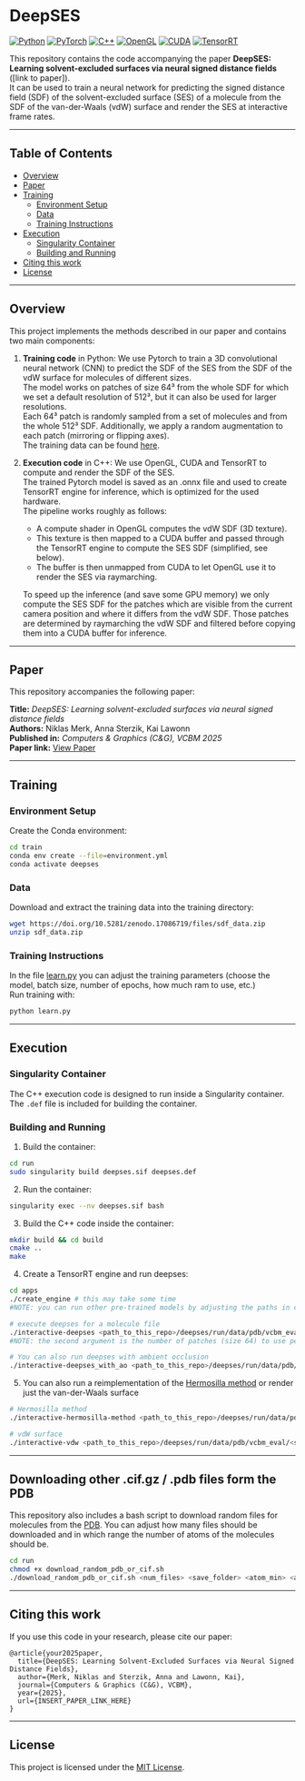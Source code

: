 # DeepSES

[![Python](https://img.shields.io/badge/Python-blue.svg)](https://www.python.org/)
[![PyTorch](https://img.shields.io/badge/PyTorch-orange.svg)](https://pytorch.org/)
[![C++](https://img.shields.io/badge/C%2B%2B-blue.svg)](https://isocpp.org/)
[![OpenGL](https://img.shields.io/badge/OpenGL-lightgrey.svg)](https://www.opengl.org/)
[![CUDA](https://img.shields.io/badge/CUDA-red.svg)](https://developer.nvidia.com/cuda-zone)
[![TensorRT](https://img.shields.io/badge/TensorRT-red.svg)](https://developer.nvidia.com/tensorrt)

This repository contains the code accompanying the paper **DeepSES: Learning solvent-excluded surfaces via neural signed distance fields** ([link to paper]).   
It can be used to train a neural network for predicting the signed distance field (SDF) of the solvent-excluded surface (SES) of a molecule from the SDF of the van-der-Waals (vdW) surface and render the SES at interactive frame rates.

---

## Table of Contents

- [Overview](#overview)  
- [Paper](#paper)  
- [Training](#training)  
  - [Environment Setup](#environment-setup)  
  - [Data](#data)  
  - [Training Instructions](#training-instructions)  
- [Execution](#execution)  
  - [Singularity Container](#singularity-container)  
  - [Building and Running](#building-and-running)   
- [Citing this work](#citing-this-work)  
- [License](#license)  

---

## Overview

This project implements the methods described in our paper and contains two main components:  

1. **Training code** in Python: We use Pytorch to train a 3D convolutional neural network (CNN) to predict the SDF of the SES from the SDF of the vdW surface for molecules of different sizes.     
The model works on patches of size 64³ from the whole SDF for which we set a default resolution of 512³, but it can also be used for larger resolutions.    
Each 64³ patch is randomly sampled from a set of molecules and from the whole 512³ SDF. Additionally, we apply a random augmentation to each patch (mirroring or flipping axes).    
The training data can be found [here](https://doi.org/10.5281/zenodo.17086718).

2. **Execution code** in C++: We use OpenGL, CUDA and TensorRT to compute and render the SDF of the SES.    
The trained Pytorch model is saved as an .onnx file and used to create TensorRT engine for inference, which is optimized for the used hardware.     
The pipeline works roughly as follows:  
    - A compute shader in OpenGL computes the vdW SDF (3D texture). 
    - This texture is then mapped to a CUDA buffer and passed through the TensorRT engine to compute the SES SDF (simplified, see below).
    - The buffer is then unmapped from CUDA to let OpenGL use it to render the SES via raymarching.  

    To speed up the inference (and save some GPU memory) we only compute the SES SDF for the patches which are visible from the current camera position and where it differs from the vdW SDF. Those patches are determined by raymarching the vdW SDF and filtered before copying them into a CUDA buffer for inference.

---

## Paper

This repository accompanies the following paper:

**Title:** *DeepSES: Learning solvent-excluded surfaces via neural signed distance fields*  
**Authors:** Niklas Merk, Anna Sterzik, Kai Lawonn  
**Published in:** *Computers & Graphics (C&G), VCBM 2025*  
**Paper link:** [View Paper](INSERT_PAPER_LINK_HERE)

---

## Training

### Environment Setup

Create the Conda environment:

```bash
cd train
conda env create --file=environment.yml
conda activate deepses
````

### Data

Download and extract the training data into the training directory:

```bash
wget https://doi.org/10.5281/zenodo.17086719/files/sdf_data.zip
unzip sdf_data.zip
```

### Training Instructions

In the file [learn.py](train/learn.py) you can adjust the training parameters (choose the model, batch size, number of epochs, how much ram to use, etc.)     
Run training with:

```bash
python learn.py
```

---

## Execution

### Singularity Container

The C++ execution code is designed to run inside a Singularity container. The `.def` file is included for building the container.

### Building and Running

1. Build the container:

```bash
cd run
sudo singularity build deepses.sif deepses.def
```

2. Run the container:

```bash
singularity exec --nv deepses.sif bash
```

3. Build the C++ code inside the container:

```bash
mkdir build && cd build
cmake ..
make
```
4. Create a TensorRT engine and run deepses:
```bash
cd apps
./create_engine # this may take some time
#NOTE: you can run other pre-trained models by adjusting the paths in create_engine.cc and interactive-deepses.cc

# execute deepses for a molecule file
./interactive-deepses <path_to_this_repo>/deepses/run/data/pdb/vcbm_eval/<some_molecule_file>.cif.gz 8
#NOTE: the second argument is the number of patches (size 64) to use per dimension, this means 8 patches will result in a texture of size (8 * 64 = 512)³.

# You can also run deepses with ambient occlusion
./interactive-deepses_with_ao <path_to_this_repo>/deepses/run/data/pdb/vcbm_eval/<some_molecule_file>.cif.gz 8
```

5. You can also run a reimplementation of the [Hermosilla method](https://doi.org/10.1007/s00371-017-1397-2) or render just the van-der-Waals surface
```bash
# Hermosilla method
./interactive-hermosilla-method <path_to_this_repo>/deepses/run/data/pdb/vcbm_eval/<some_molecule_file>.cif.gz 8

# vdW surface
./interactive-vdw <path_to_this_repo>/deepses/run/data/pdb/vcbm_eval/<some_molecule_file>.cif.gz 8
```

---

## Downloading other .cif.gz / .pdb files form the PDB

This repository also includes a bash script to download random files for molecules from the [PDB](https://www.rcsb.org/). You can adjust how many files should be downloaded and in which range the number of atoms of the molecules should be.

```bash
cd run
chmod +x download_random_pdb_or_cif.sh
./download_random_pdb_or_cif.sh <num_files> <save_folder> <atom_min> <atom_max>
```

---

## Citing this work

If you use this code in your research, please cite our paper:

```
@article{your2025paper,
  title={DeepSES: Learning Solvent-Excluded Surfaces via Neural Signed Distance Fields},
  author={Merk, Niklas and Sterzik, Anna and Lawonn, Kai},
  journal={Computers & Graphics (C&G), VCBM},
  year={2025},
  url={INSERT_PAPER_LINK_HERE}
}
```

---

## License

This project is licensed under the [MIT License](LICENSE).
